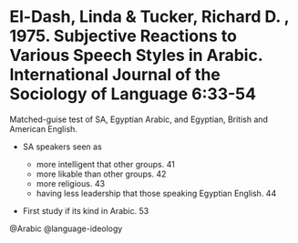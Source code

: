 # El-Dash, Linda & Tucker, Richard D. , 1975. Subjective Reactions to Various Speech Styles in Arabic.  International Journal of the Sociology of Language 6:33-54

Matched-guise test of SA, Egyptian Arabic, and Egyptian, British and American English.

- SA speakers seen as 
  - more intelligent that other groups. 41
  - more likable than other groups. 42 
  - more religious. 43 
  - having less leadership that those speaking Egyptian English. 44

- First study if its kind in Arabic. 53

@Arabic
@language-ideology
